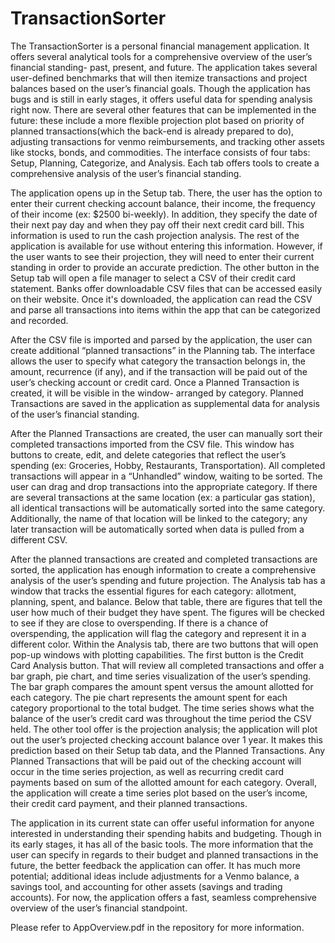 # TransactionSorter

The TransactionSorter is a personal financial management application. It offers several 
analytical tools for a comprehensive overview of the user’s financial standing- past, present,
and future. The application takes several user-defined benchmarks that will then itemize
transactions and project balances based on the user’s financial goals. Though the application
has bugs and is still in early stages, it offers useful data for spending analysis right now. There are
several other features that can be implemented in the future: these include a more flexible
projection plot based on priority of planned transactions(which the back-end is already prepared
to do), adjusting transactions for venmo reimbursements, and tracking other assets like stocks,
bonds, and commodities. The interface consists of four tabs: Setup, Planning, Categorize, and
Analysis. Each tab offers tools to create a comprehensive analysis of the user’s financial 
standing.


The application opens up in the Setup tab. There, the user has the option to enter their 
current checking account balance, their income, the frequency of their income (ex: $2500 
bi-weekly). In addition, they specify the date of their next pay day and when they pay 
off their next credit card bill. This information is used to run the cash projection 
analysis. The rest of the application is available for use without entering this 
information. However, if the user wants to see their projection, they will need to enter
their current standing in order to provide an accurate prediction. The other button in 
the Setup tab will open a file manager to select a CSV of their credit card statement.
Banks offer downloadable CSV files that can be accessed easily on their website. Once
it's downloaded, the application can read the CSV and parse all transactions into 
items within the app that can be categorized and recorded. 

  
After the CSV file is imported and parsed by the application, the user can create additional
“planned transactions” in the Planning tab. The interface allows the user to specify what 
category the transaction belongs in, the amount, recurrence (if any), and if the 
transaction will be paid out of the user’s checking account or credit card. Once a Planned 
Transaction is created, it will be visible in the window- arranged by category. Planned 
Transactions are saved in the application as supplemental data for analysis of the user’s 
financial standing. 

  
After the Planned Transactions are created, the user can manually sort their completed 
transactions imported from the CSV file. This window has buttons to create, edit, and delete 
categories that reflect the user’s spending (ex: Groceries, Hobby, Restaurants, 
Transportation). All completed transactions will appear in a “Unhandled” window, waiting 
to be sorted. The user can drag and drop transactions into the appropriate category. If 
there are several transactions at the same location (ex: a particular gas station), all 
identical transactions will be automatically sorted into the same category. 
Additionally, the name of that location will be linked to the category; any later 
transaction will be automatically sorted when data is pulled from a different CSV. 

  
After the planned transactions are created and completed transactions are sorted, the 
application has enough information to create a comprehensive analysis of the user’s spending 
and future projection. The Analysis tab has a window that tracks the essential figures for 
each category: allotment, planning, spent, and balance. Below that table, there are figures 
that tell the user how much of their budget they have spent. The figures will be checked to 
see if they are close to overspending. If there is a chance of overspending, the application
will flag the category and represent it in a different color. Within the Analysis tab, there 
are two buttons that will open pop-up windows with plotting capabilities. The first button 
is the Credit Card Analysis button. That will review all completed transactions and offer a 
bar graph, pie chart, and time series visualization of the user’s spending. The bar graph 
compares the amount spent versus the amount allotted for each category. The pie chart 
represents the amount spent for each category proportional to the total budget. The time 
series shows what the balance of the user’s credit card was throughout the time period the 
CSV held. The other tool offer is the projection analysis; the application will plot out the
user’s projected checking account balance over 1 year. It makes this prediction based on 
their Setup tab data, and the Planned Transactions. Any Planned Transactions that will be 
paid out of the checking account will occur in the time series projection, as well as 
recurring credit card payments based on sum of the allotted amount for each category. 
Overall, the application will create a time series plot based on the user’s income, their 
credit card payment, and their planned transactions. 

  
The application in its current state can offer useful information for anyone interested in 
understanding their spending habits and budgeting. Though in its early stages, it has all of 
the basic tools. The more information that the user can specify in regards to their budget 
and planned transactions in the future, the better feedback the application can offer. It 
has much more potential; additional ideas include adjustments for a Venmo balance, a savings
tool, and accounting for other assets (savings and trading accounts). For now, the 
application offers a fast, seamless comprehensive overview of the user’s financial 
standpoint.

Please refer to AppOverview.pdf in the repository for more information.



